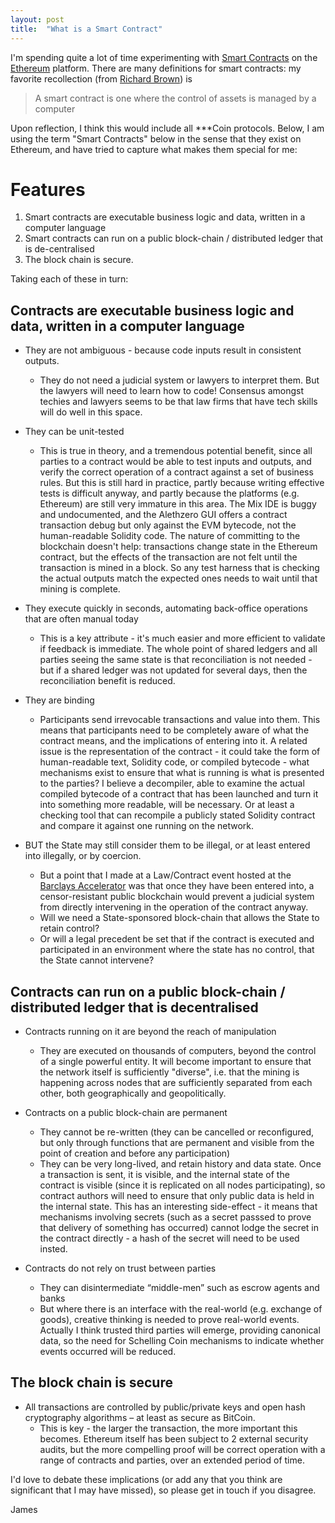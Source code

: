 ```yaml
---
layout: post
title:  "What is a Smart Contract"
---
```


I'm spending quite a lot of time experimenting with [Smart Contracts](https://en.wikipedia.org/wiki/Smart_contract) on the [Ethereum](https://www.ethereum.org/) platform. There are many definitions for smart contracts: my favorite recollection (from [Richard Brown](http://gendal.me)) is 

> A smart contract is one where the control of assets is managed by a computer

Upon reflection, I think this would include all ***Coin protocols. Below, I am using the term "Smart Contracts" below in the sense that they exist on Ethereum, and have tried to capture what makes them special for me:

Features
========
1. Smart contracts are executable business logic and data, written in a computer language
2. Smart contracts can run on a public block-chain / distributed ledger that is de-centralised
3. The block chain is secure.
 
Taking each of these in turn:

Contracts are executable business logic and data, written in a computer language
--------------------------------------------------------------------------------

*	They are not ambiguous - because code inputs result in consistent outputs.
	*	They do not need a judicial system or lawyers to interpret them. But the lawyers will need to learn how to code! Consensus amongst techies and lawyers seems to be that law firms that have tech skills will do well in this space.

*	They can be unit-tested

	*	This is true in theory, and a tremendous potential benefit, since all parties to a contract would be able to test inputs and outputs, and verify the correct operation of a contract against a set of business rules. But this is still hard in practice, partly because writing effective tests is difficult anyway, and partly because the platforms (e.g. Ethereum) are still very immature in this area. The Mix IDE is buggy and undocumented, and the Alethzero GUI offers a contract transaction debug but only against the EVM bytecode, not the human-readable Solidity code. The nature of committing to the blockchain doesn't help: transactions change state in the Ethereum contract, but the effects of the transaction are not felt until the transaction is mined in a block. So any test harness that is checking the actual outputs match the expected ones needs to wait until that mining is complete.

*	They execute quickly in seconds, automating back-office operations that are often manual today
	*	This is a key attribute - it's much easier and more efficient to validate if feedback is immediate. The whole point of shared ledgers and all parties seeing the same state is that reconciliation is not needed - but if a shared ledger was not updated for several days, then the reconciliation benefit is reduced.

*	They are binding
	*	Participants send irrevocable transactions and value into them. This means that participants need to be completely aware of what the contract means, and the implications of entering into it. A related issue is the representation of the contract - it could take the form of human-readable text, Solidity code, or compiled bytecode - what mechanisms exist to ensure that what is running is what is presented to the parties? I believe a decompiler, able to examine the actual compiled bytecode of a contract that has been launched and turn it into something more readable, will be necessary. Or at least a checking tool that can recompile a publicly stated Solidity contract and compare it against one running on the network.
   
*	BUT the State may still consider them to be illegal, or at least entered into illegally, or by coercion. 
	*	But a point that I made at a Law/Contract event hosted at the [Barclays Accelerator](http://www.barclaysaccelerator.com/#/home/) was that once they have been entered into, a censor-resistant public blockchain would prevent a judicial system from directly intervening in the operation of the contract anyway.
	*	Will we need a State-sponsored block-chain that allows the State to retain control?
	*	Or will a legal precedent be set that if the contract is executed and participated in an environment where the state has no control, that the State cannot intervene?

Contracts can run on a public block-chain / distributed ledger that is decentralised
--------------------------------------------------------------------------------

*	Contracts running on it are beyond the reach of manipulation
	*	They are executed on thousands of computers, beyond the control of a single powerful entity. It will become important to ensure that the network itself is sufficiently "diverse", i.e. that the mining is happening across nodes that are sufficiently separated from each other, both geographically and geopolitically.

*	Contracts on a public block-chain are permanent
	*	They cannot be re-written (they can be cancelled or reconfigured, but only through functions that are permanent and visible from the point of creation and before any participation)
	*	They can be very long-lived, and retain history and data state. Once a transaction is sent, it is visible, and the internal state of the contract is visible (since it is replicated on all nodes participating), so contract authors will need to ensure that only public data is held in the internal state. This has an interesting side-effect - it means that mechanisms involving secrets (such as a secret passsed to prove that delivery of something has occurred) cannot lodge the secret in the contract directly - a hash of the secret will need to be used insted.

*	Contracts do not rely on trust between parties
	*	They can disintermediate “middle-men” such as escrow agents and banks
	*	But where there is an interface with the real-world (e.g. exchange of goods), creative thinking is needed to prove real-world events. Actually I think trusted third parties will emerge, providing canonical data, so the need for Schelling Coin mechanisms to indicate whether events occurred will be reduced.

The block chain is secure
--------------------------------------------------------------------------------

*	All transactions are controlled by public/private keys and open hash cryptography algorithms – at least as secure as BitCoin. 
	*	This is key  - the larger the transaction, the more important this becomes. Ethereum itself has been subject to 2 external security audits, but the more compelling proof will be correct operation with a range of contracts and parties, over an extended period of time.


I'd love to debate these implications (or add any that you think are significant that I may have missed), so please get in touch if you disagree.

James
